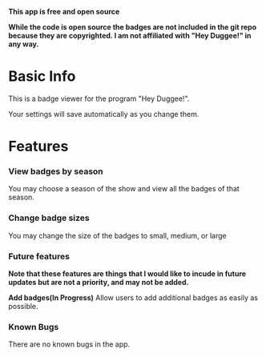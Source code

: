 **This app is free and open source**

**While the code is open source the badges are not included in the git repo because they are copyrighted. I am not affiliated with "Hey Duggee!" in any way.**



# Basic Info

This is a badge viewer for the program "Hey Duggee!".

Your settings will save automatically as you change them.

# Features

### View badges by season

You may choose a season of the show and view all the badges of that season.



### Change badge sizes

You may change the size of the badges to small, medium, or large


### Future features
**Note that these features are things that I would like to incude in future updates but are not a priority, and may not be added.**


**Add badges(In Progress)**
Allow users to add additional badges as easily as possible.



### Known Bugs
There are no known bugs in the app.